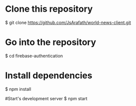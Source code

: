 # Clone this repository
$ git clone https://github.com/JsArafath/world-news-client.git

# Go into the repository
$ cd firebase-authentication

# Install dependencies
$ npm install

#Start's development server
$ npm start
